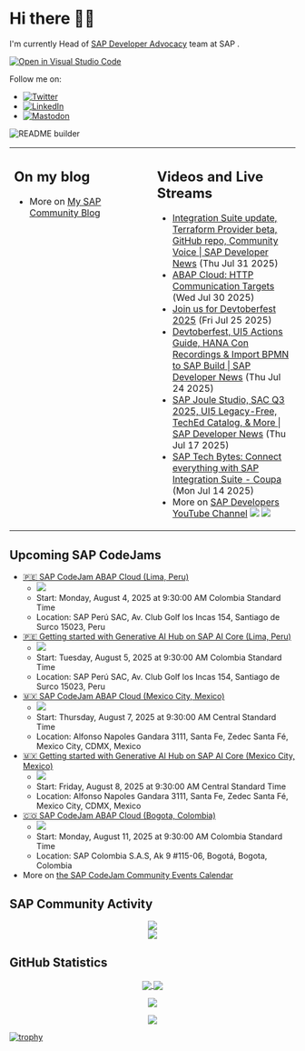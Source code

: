 
# Hi there 👋🏼

I'm currently Head of [SAP Developer Advocacy](https://developers.sap.com/developer-advocates.html) team at SAP .

[![Open in Visual Studio Code](https://img.shields.io/badge/Made%20for-VSCode-1f425f.svg)](https://github.dev/jung-thomas/jung-thomas)

Follow me on:
- <a href="https://twitter.com/thomas_jung"><img alt="Twitter" src="https://img.shields.io/badge/thomas_jung-%231DA1F2.svg?style=for-the-badge&logo=Twitter&logoColor=white"/></a>
- <a href="https://www.linkedin.com/in/thomasjungsap/"><img alt="LinkedIn" src="https://img.shields.io/badge/linkedin-%230077B5.svg?style=for-the-badge&logo=linkedin&logoColor=white"/></a>
- <a rel="me" href="https://mastodon.cloud/@thomas_jung"><img alt="Mastodon" src="https://img.shields.io/mastodon/follow/109262551990174478?domain=https%3A%2F%2Fmastodon.cloud%2F&style=social"/></a>

![README builder](https://github.com/jung-thomas/jung-thomas/workflows/README%20builder/badge.svg)

<table><tr><td valign="top" width="50%">
 
## On my blog
- More on [My SAP Community Blog](https://community.sap.com/t5/user/viewprofilepage/user-id/139)
</td>
  
<td valign="top" width="50%">
  
## Videos and Live Streams
- [Integration Suite update, Terraform Provider beta, GitHub repo, Community Voice | SAP Developer News](https://www.youtube.com/watch?v=4_vluAVEY-4) (Thu Jul 31 2025)
- [ABAP Cloud:  HTTP Communication Targets](https://www.youtube.com/watch?v=n6_rekYKcwY) (Wed Jul 30 2025)
- [Join us for Devtoberfest 2025](https://www.youtube.com/watch?v=AKO8aZJ15PU) (Fri Jul 25 2025)
- [Devtoberfest, UI5 Actions Guide, HANA Con Recordings & Import BPMN to SAP Build | SAP Developer News](https://www.youtube.com/watch?v=ZEa_j4wdcls) (Thu Jul 24 2025)
- [SAP Joule Studio, SAC Q3 2025, UI5 Legacy-Free, TechEd Catalog, & More | SAP Developer News](https://www.youtube.com/watch?v=UkOonSYtiW8) (Thu Jul 17 2025)
- [SAP Tech Bytes: Connect everything with SAP Integration Suite - Coupa](https://www.youtube.com/watch?v=Na4CZKqtxRA) (Mon Jul 14 2025)
- More on [SAP Developers YouTube Channel](https://www.youtube.com/channel/UCNfmelKDrvRmjYwSi9yvrMg) ![](https://img.shields.io/youtube/channel/views/UCNfmelKDrvRmjYwSi9yvrMg) ![](https://img.shields.io/youtube/channel/subscribers/UCNfmelKDrvRmjYwSi9yvrMg)
</td></tr></table>

## Upcoming SAP CodeJams
- [🇵🇪 SAP CodeJam ABAP Cloud (Lima, Peru)](https://community.sap.com/t5/sap-codejam/sap-codejam-abap-cloud-lima-peru/ev-p/14116353)
  - <img src="https://community.sap.com/t5/image/serverpage/image-id/268295iCD3812E12E1469DF/image-size/thumb?v=v2&px=150" />
  - Start: Monday, August 4, 2025 at 9:30:00 AM Colombia Standard Time
  - Location: SAP Perú SAC, Av. Club Golf los Incas 154, Santiago de Surco 15023, Peru
- [🇵🇪 Getting started with Generative AI Hub on SAP AI Core (Lima, Peru)](https://community.sap.com/t5/sap-codejam/getting-started-with-generative-ai-hub-on-sap-ai-core-lima-peru/ev-p/14116326)
  - <img src="https://community.sap.com/t5/image/serverpage/image-id/268290iCBD87219FCF26D0F/image-size/thumb?v=v2&px=150" />
  - Start: Tuesday, August 5, 2025 at 9:30:00 AM Colombia Standard Time
  - Location: SAP Perú SAC, Av. Club Golf los Incas 154, Santiago de Surco 15023, Peru
- [🇲🇽 SAP CodeJam ABAP Cloud (Mexico City, Mexico)](https://community.sap.com/t5/sap-codejam/sap-codejam-abap-cloud-mexico-city-mexico/ev-p/14116360)
  - <img src="https://community.sap.com/t5/image/serverpage/image-id/268304i491331EE49F9C80E/image-size/thumb?v=v2&px=150" />
  - Start: Thursday, August 7, 2025 at 9:30:00 AM Central Standard Time
  - Location: Alfonso Napoles Gandara 3111, Santa Fe, Zedec Santa Fé, Mexico City, CDMX, Mexico
- [🇲🇽 Getting started with Generative AI Hub on SAP AI Core (Mexico City, Mexico)](https://community.sap.com/t5/sap-codejam/getting-started-with-generative-ai-hub-on-sap-ai-core-mexico-city-mexico/ev-p/14116336)
  - <img src="https://community.sap.com/t5/image/serverpage/image-id/268291i9D024D8A89140CC5/image-size/thumb?v=v2&px=150" />
  - Start: Friday, August 8, 2025 at 9:30:00 AM Central Standard Time
  - Location: Alfonso Napoles Gandara 3111, Santa Fe, Zedec Santa Fé, Mexico City, CDMX, Mexico
- [🇨🇴 SAP CodeJam ABAP Cloud (Bogota, Colombia)](https://community.sap.com/t5/sap-codejam/sap-codejam-abap-cloud-bogota-colombia/ev-p/14116371)
  - <img src="https://community.sap.com/t5/image/serverpage/image-id/268314i4CAC51A2B8751DD6/image-size/thumb?v=v2&px=150" />
  - Start: Monday, August 11, 2025 at 9:30:00 AM Colombia Standard Time
  - Location: SAP Colombia S.A.S, Ak 9 #115-06, Bogotá, Bogota, Colombia
- More on [the SAP CodeJam Community Events Calendar](https://groups.community.sap.com/t5/sap-codejam/eb-p/codejam-events)

## SAP Community Activity
<p align = "center">
<a href="https://community.sap.com/t5/user/viewprofilepage/user-id/139">
  <img align="center" src="https://devrel-tools-prod-scn-badges-srv.cfapps.eu10.hana.ondemand.com/activity/139" />
</a>
</br>
<a href="https://community.sap.com/t5/user/viewprofilepage/user-id/139">
  <img align="center" src="https://devrel-tools-prod-scn-badges-srv.cfapps.eu10.hana.ondemand.com/showcaseBadges/139/1570/674/384/900/390" />
</a>
</p>

## GitHub Statistics
<p align = "center">
<a href="https://github.com/anuraghazra/github-readme-stats">
  <img align="center" src="https://github-readme-stats.vercel.app/api?username=jung-thomas&count_private=true&show_icons=true&theme=dark&line_height=27" />
</a>
<a href="https://github.com/anuraghazra/github-readme-stats">
  <img align="center" src="https://github-readme-stats.vercel.app/api/top-langs/?username=jung-thomas&show_icons=true&theme=dark" />
</a>
</p>

<p align = "center">
 <img  src="https://github-readme-streak-stats.herokuapp.com/?user=jung-thomas&show_icons=true&locale=en&layout=compact&theme=dark&line_height=0" />
</p> 

<p align = "center">
 <img src="https://activity-graph.herokuapp.com/graph?username=jung-thomas&theme=redical">
</p> 

[![trophy](https://github-profile-trophy.vercel.app/?username=jung-thomas&theme=onedark)](https://github.com/ryo-ma/github-profile-trophy)



